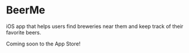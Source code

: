 # BeerMe
iOS app that helps users find breweries near them and keep track of their favorite beers.

Coming soon to the App Store!
